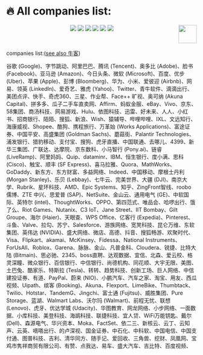 # :fire: All companies list:
<p align="center">
    <a href="https://github.com/elegantcoin/All_Leetcode_Q_20190610"><img src="https://img.shields.io/badge/status-updating-brightgreen.svg"></a>
    <a href="https://github.com/python/cpython"><img src="https://img.shields.io/badge/Python-3.7-FF1493.svg"></a>
    <a href="https://github.com/elegantcoin/All_Leetcode_Q_20190610"><img src="https://img.shields.io/badge/platform-Windows%7CLinux%7CmacOS-660066.svg"></a>
    <a href="https://opensource.org/licenses/mit-license.php"><img src="https://badges.frapsoft.com/os/mit/mit.svg"></a>
    <a href="https://github.com/elegantcoin/All_Leetcode_Q_20190610/stargazers"><img src="https://img.shields.io/github/stars/elegantcoin/All_Leetcode_Q_20190610.svg?logo=github"></a>
    <a href="https://github.com/elegantcoin/All_Leetcode_Q_20190610/network/members"><img src="https://img.shields.io/github/forks/elegantcoin/All_Leetcode_Q_20190610.svg?color=blue&logo=github"></a>
    <a href="https://www.python.org/"><img src="https://upload.wikimedia.org/wikipedia/commons/c/c3/Python-logo-notext.svg" align="right" height="48" width="48" ></a>
</p>
<br />

companies list:([see also 牛客](https://github.com/elegantcoin/niuke-shuati/blob/master/README.md))

谷歌 (Google)、字节跳动、阿里巴巴、腾讯 (Tencent)、奥多比 (Adobe)、脸书 (Facebook)、亚马逊 (Amazon)、今日头条、微软 (Microsoft)、百度、优步 (Uber)、苹果 (Apple)、彭博 (Bloomberg)、华为、小米、爱彼迎 (Airbnb)、网易、领英 (LinkedIn)、爱奇艺、雅虎 (Yahoo)、Twitter、青牛软件、滴滴出行、美团点评、快手、奇虎360、三星、作业帮、Face++ 旷视、奥可纳 (Akuna Capital)、拼多多、瓜子二手车直卖网、Affirm、蚂蚁金服、eBay、Vivo、京东、58集团、商汤科技、网易游戏、Hulu、依图科技、迅雷、好未来、人人、小红书、招商银行、陌陌、搜狐、新浪、Wish、猿辅导、哔哩哔哩、IXL、文远知行、海康威视、Shopee、酷狗、携程旅行、万革始 (Works Applications)、富途证券、中国平安、高盛集团 (Goldman Sachs)、蘑菇街、Palantir Technologies、浦发银行、猎豹移动、支付宝、搜狗、虎牙直播、中国联通、去哪儿、4399、新华三集团、广联达、达摩院、京东数科、小马智行 (Pony.ai)、链睿 (LiveRamp)、阿里妈妈、Quip、dataminr、IBM、恒生银行、度小满、思科 (Cisco)、触宝、顺丰 (SF Express)、喜马拉雅、Quora、MathWorks、GoDaddy、新东方、东方财富、多益网络、Indeed、中国移动、摩根士丹利 (Morgan Stanley)、乐贝 (Lebbay)、七牛云、完美世界、大疆 (DJI)、南京大学、Rubrik、星环科技、AMD、Epic Systems、知乎、ZingFront智线、roobo 儒博、ZTE 中兴、思爱普 (SAP)、NetSuite、金山云、通用电气 (GE)、中软国际、英特尔 (intel)、ThoughtWorks、OPPO、第四范式、唯品会、哈啰出行、饿了么、Riot Games、Nutanix、C3 IoT、Jane Street、IIT Bombay、Gilt Groupe、海尔 (Haier)、天眼查、WPS Office、亿客行 (Expedia)、Pinterest、斗鱼、Valve、拉勾、苏宁、Salesforce、游族网络、宽凳科技、昆仑万维、东软集团、英伟达 (NVIDIA)、盛大网络、微店、高德、抖音、搜狐畅游、欢聚时代、Visa、Flipkart、akamai、McKinsey、Fidessa、National Instruments、ForUsAll、Roblox、Garena、脉脉、金山、凡普金科、Cloudera、锐捷、比特大陆 (Bitmain)、思必驰、2345、boss直聘、达观数据、宜信、北森、爱云校、格灵深瞳、微众银行、百信银行、中信银行、尚德机构、同花顺、大宇无限、美图、土巴兔、酷家乐、特斯拉 (Tesla)、转转、趋势科技、创新工场、巨人网络、中信建投证券、有道、PayPal、蔚来 (NIO)、小鹏汽车、汽车之家、淘宝、用友、西瓜视频、Uipath、缤客 (Booking)、Akuna、Flexport、LimeBike、Thumbtack、Twilio、Hotstar、TandemG、Jingchi、富士通 (Fujitsu)、威胜集团、Pure Storage、蓝湖、Walmart Labs、沃尔玛 (Walmart)、前程无忧、联想 (Lenovo)、虎牙、优达学城 (Udacity)、华图教育、网龙网络、小步网络、一面数据、小库科技、美登科技、海鹚科技、联捷科技、宜人贷、WiFi万能钥匙、戴尔 (Dell)、森源电气、华兴资本、Moka、FactSet、依二三、新核云、云丁、云知声、云英、嘀嗒出行、的卢深视、国金证券、中石化、中科软、中国电信、中国支付通、图普科技、吉利、清华同方、随手记、爱回收、三角兽、挖财、凤凰网、宝鸡市隽祥商贸有限公司、有赞、点我达、易车、盛大汽车、吉比特、百度视频、
